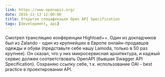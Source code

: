 ```yaml
---
link: https://www.openapis.org/
date: 2016-11-13 12:00:00
title: Открытая спецификация Open API Specification
tags: [development, api]
---
```

Смотрел трансляцию конференции Highload++. Один из докладчиков был из Zalando - один из крупнейших в Европе онлайн-продавцов одежды и обуви (представьте себе нашу Lamoda, только в 50 раз крупнее). Он сказал, что у них микросервисная архитектура, и каджый сервис должен соответствовать OpenAPI (бывшая Swagger API Specification). Сохраняю ссылку себе, т.к. использование OAI - best practice в проектировании API.
